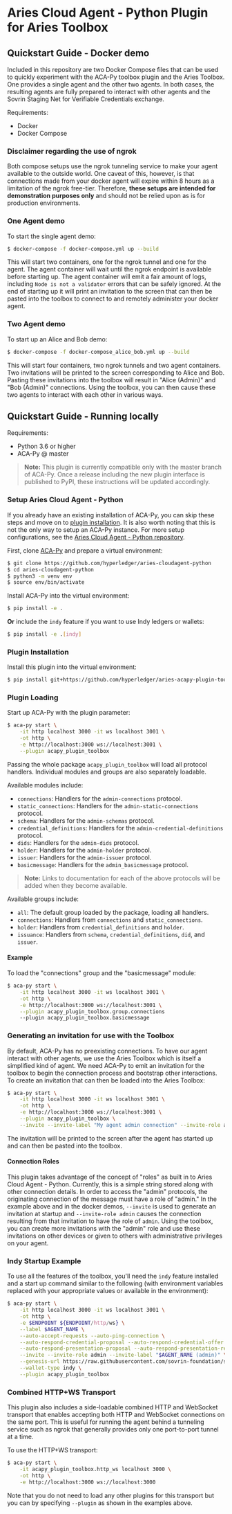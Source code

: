 Aries Cloud Agent - Python Plugin for Aries Toolbox
===================================================

Quickstart Guide - Docker demo
------------------------------

Included in this repository are two Docker Compose files that can be used to
quickly experiment with the ACA-Py toolbox plugin and the Aries Toolbox. One
provides a single agent and the other two agents. In both cases, the resulting
agents are fully prepared to interact with other agents and the Sovrin Staging
Net for Verifiable Credentials exchange.

Requirements:
- Docker
- Docker Compose

### Disclaimer regarding the use of ngrok
Both compose setups use the ngrok tunneling service to make your agent available
to the outside world. One caveat of this, however, is that connections made from
your docker agent will expire within 8 hours as a limitation of the ngrok
free-tier. Therefore, **these setups are intended for demonstration purposes
only** and should not be relied upon as is for production environments.

### One Agent demo
To start the single agent demo:

```sh
$ docker-compose -f docker-compose.yml up --build
```

This will start two containers, one for the ngrok tunnel and one for the agent.
The agent container will wait until the ngrok endpoint is available before
starting up. The agent container will emit a fair amount of logs, including
`Node is not a validator` errors that can be safely ignored. At the end
of starting up it will print an invitation to the screen that can then be pasted
into the toolbox to connect to and remotely administer your docker agent.

### Two Agent demo
To start up an Alice and Bob demo:

```sh
$ docker-compose -f docker-compose_alice_bob.yml up --build
```

This will start four containers, two ngrok tunnels and two agent containers. Two
invitations will be printed to the screen corresponding to Alice and Bob.
Pasting these invitations into the toolbox will result in "Alice (Admin)" and
"Bob (Admin)" connections. Using the toolbox, you can then cause these two
agents to interact with each other in various ways.


Quickstart Guide - Running locally
----------------------------------

Requirements:
- Python 3.6 or higher
- ACA-Py @ master

> **Note:** This plugin is currently compatible only with the master branch of
> ACA-Py. Once a release including the new plugin interface is published to
> PyPI, these instructions will be updated accordingly.

### Setup Aries Cloud Agent - Python

If you already have an existing installation of ACA-Py, you can skip these steps
and move on to [plugin installation](#plugin-installation). It is also worth
noting that this is not the only way to setup an ACA-Py instance. For more setup
configurations, see the [Aries Cloud Agent - Python
repository](https://github.com/hyperledger/aries-cloudagent-python).

First, clone
[ACA-Py](https://github.com/hyperledger/aries-cloudagent-python) and prepare a
virtual environment:
```sh
$ git clone https://github.com/hyperledger/aries-cloudagent-python
$ cd aries-cloudagent-python
$ python3 -m venv env
$ source env/bin/activate
```

Install ACA-Py into the virtual environment:
```sh
$ pip install -e .
```
**Or** include the `indy` feature if you want to use Indy ledgers or wallets:
```sh
$ pip install -e .[indy]
```

### Plugin Installation

Install this plugin into the virtual environment:
```sh
$ pip install git+https://github.com/hyperledger/aries-acapy-plugin-toolbox.git@master#egg=acapy-plugin-toolbox
```

### Plugin Loading
Start up ACA-Py with the plugin parameter:
```sh
$ aca-py start \
	-it http localhost 3000 -it ws localhost 3001 \
	-ot http \
	-e http://localhost:3000 ws://localhost:3001 \
	--plugin acapy_plugin_toolbox
```

Passing the whole package `acapy_plugin_toolbox` will load all protocol
handlers. Individual modules and groups are also separately loadable.

Available modules include:
- `connections`: Handlers for the `admin-connections` protocol.
- `static_connections`: Handlers for the `admin-static-connections` protocol.
- `schema`: Handlers for the `admin-schemas` protocol.
- `credential_definitions`: Handlers for the `admin-credential-definitions`
  protocol.
- `dids`: Handlers for the `admin-dids` protocol.
- `holder`: Handlers for the `admin-holder` protocol.
- `issuer`: Handlers for the `admin-issuer` protocol.
- `basicmessage`: Handlers for the `admin_basicmessage` protocol.

> **Note:** Links to documentation for each of the above protocols will be added
> when they become available.

Available groups include:
- `all`: The default group loaded by the package, loading all handlers.
- `connections`: Handlers from `connections` and `static_connections`.
- `holder`: Handlers from `credential_definitions` and `holder`.
- `issuance`: Handlers from  `schema`, `credential_definitions`, `did`, and
  `issuer`.

#### Example
To load the "connections" group and the "basicmessage" module:
```sh
$ aca-py start \
	-it http localhost 3000 -it ws localhost 3001 \
	-ot http \
	-e http://localhost:3000 ws://localhost:3001 \
	--plugin acapy_plugin_toolbox.group.connections
	--plugin acapy_plugin_toolbox.basicmessage
```

### Generating an invitation for use with the Toolbox
By default, ACA-Py has no preexisting connections. To have our agent interact
with other agents, we use the Aries Toolbox which is itself a simplified kind of
agent. We need ACA-Py to emit an invitation for the toolbox to begin the
connection process and bootstrap other interactions. To create an invitation that
can then be loaded into the Aries Toolbox:

```sh
$ aca-py start \
	-it http localhost 3000 -it ws localhost 3001 \
	-ot http \
	-e http://localhost:3000 ws://localhost:3001 \
	--plugin acapy_plugin_toolbox \
	--invite --invite-label "My agent admin connection" --invite-role admin
```

The invitation will be printed to the screen after the agent has started up and
can then be pasted into the toolbox.

#### Connection Roles

This plugin takes advantage of the concept of "roles" as built in to Aries Cloud
Agent - Python. Currently, this is a simple string stored along with other
connection details. In order to access the "admin" protocols, the originating
connection of the message must have a role of "admin." In the example above and
in the docker demos, `--invite` is used to generate an invitation at startup and
`--invite-role admin` causes the connection resulting from that invitation to
have the role of `admin`. Using the toolbox, you can create more invitations
with the "admin" role and use these invitations on other devices or given to
others with administrative privileges on your agent.

### Indy Startup Example
To use all the features of the toolbox, you'll need the `indy` feature installed
and a start up command similar to the following (with environment variables
replaced with your appropriate values or available in the environment):
```sh
$ aca-py start \
	-it http localhost 3000 -it ws localhost 3001 \
	-ot http \
    -e $ENDPOINT ${ENDPOINT/http/ws} \
    --label $AGENT_NAME \
    --auto-accept-requests --auto-ping-connection \
    --auto-respond-credential-proposal --auto-respond-credential-offer --auto-respond-credential-request --auto-store-credential \
    --auto-respond-presentation-proposal --auto-respond-presentation-request --auto-verify-presentation \
    --invite --invite-role admin --invite-label "$AGENT_NAME (admin)" \
    --genesis-url https://raw.githubusercontent.com/sovrin-foundation/sovrin/master/sovrin/pool_transactions_sandbox_genesis \
    --wallet-type indy \
    --plugin acapy_plugin_toolbox
```

### Combined HTTP+WS Transport
This plugin also includes a side-loadable combined HTTP and WebSocket transport
that enables accepting both HTTP and WebSocket connections on the same port.
This is useful for running the agent behind a tunneling service such as ngrok
that generally provides only one port-to-port tunnel at a time.

To use the HTTP+WS transport:
```sh
$ aca-py start \
	-it acapy_plugin_toolbox.http_ws localhost 3000 \
	-ot http \
	-e http://localhost:3000 ws://localhost:3000
```

Note that you do not need to load any other plugins for this transport but you
can by specifying `--plugin` as shown in the examples above.
